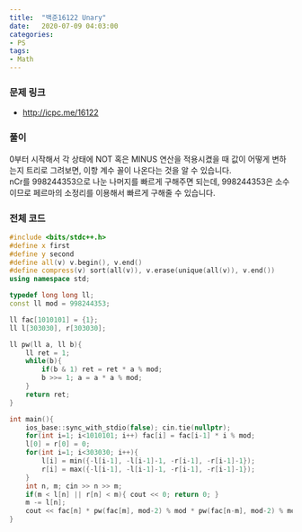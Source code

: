 ```yaml
---
title:  "백준16122 Unary"
date:   2020-07-09 04:03:00
categories:
- PS
tags:
- Math
---
```


### 문제 링크
* http://icpc.me/16122

### 풀이
0부터 시작해서 각 상태에 NOT 혹은 MINUS 연산을 적용시켰을 때 값이 어떻게 변하는지 트리로 그려보면, 이항 계수 꼴이 나온다는 것을 알 수 있습니다.<br>
nCr를 998244353으로 나눈 나머지를 빠르게 구해주면 되는데, 998244353은 소수이므로 페르마의 소정리를 이용해서 빠르게 구해줄 수 있습니다.

### 전체 코드
```cpp
#include <bits/stdc++.h>
#define x first
#define y second
#define all(v) v.begin(), v.end()
#define compress(v) sort(all(v)), v.erase(unique(all(v)), v.end())
using namespace std;

typedef long long ll;
const ll mod = 998244353;

ll fac[1010101] = {1};
ll l[303030], r[303030];

ll pw(ll a, ll b){
    ll ret = 1;
    while(b){
        if(b & 1) ret = ret * a % mod;
        b >>= 1; a = a * a % mod;
    }
    return ret;
}

int main(){
    ios_base::sync_with_stdio(false); cin.tie(nullptr);
    for(int i=1; i<1010101; i++) fac[i] = fac[i-1] * i % mod;
    l[0] = r[0] = 0;
    for(int i=1; i<303030; i++){
        l[i] = min({-l[i-1], -l[i-1]-1, -r[i-1], -r[i-1]-1});
        r[i] = max({-l[i-1], -l[i-1]-1, -r[i-1], -r[i-1]-1});
    }
    int n, m; cin >> n >> m;
    if(m < l[n] || r[n] < m){ cout << 0; return 0; }
    m -= l[n];
    cout << fac[n] * pw(fac[m], mod-2) % mod * pw(fac[n-m], mod-2) % mod;
}
```
